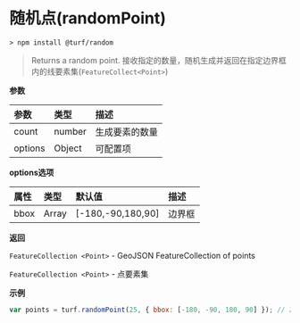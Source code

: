 # 随机点(randomPoint)

```
> npm install @turf/random
```

> Returns a random point.
> 接收指定的数量，随机生成并返回在指定边界框内的线要素集(`FeatureCollect<Point>`)

**参数**

| 参数    | 类型   | 描述           |
| :------ | :----- | :------------- |
| count   | number | 生成要素的数量 |
| options | Object | 可配置项       |

**options选项**

| 属性 | 类型  | 默认值            | 描述   |
| :--- | :---- | :---------------- | :----- |
| bbox | Array | [-180,-90,180,90] | 边界框 |

**返回**

`FeatureCollection <Point>` - GeoJSON FeatureCollection of points

`FeatureCollection <Point>` - 点要素集

**示例**

```js
var points = turf.randomPoint(25, { bbox: [-180, -90, 180, 90] }); // 25个点要素集合
```